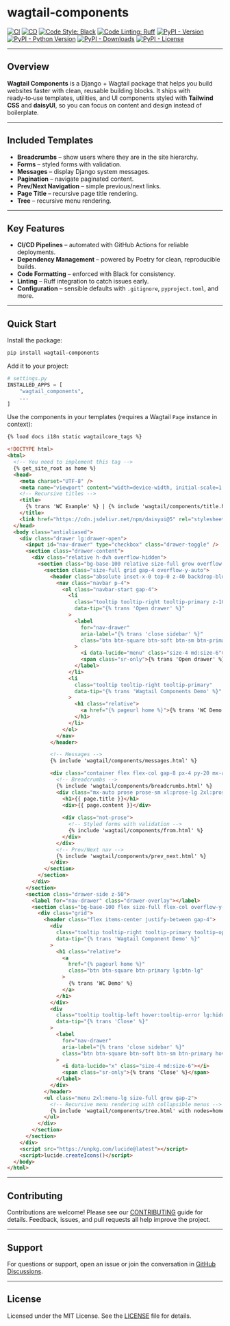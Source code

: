 # wagtail-components

[![CI](https://github.com/youzarsiph/wagtail-components/actions/workflows/ci.yml/badge.svg)](https://github.com/youzarsiph/wagtail-components/actions/workflows/ci.yml)
[![CD](https://github.com/youzarsiph/wagtail-components/actions/workflows/cd.yml/badge.svg)](https://github.com/youzarsiph/wagtail-components/actions/workflows/cd.yml)
[![Code Style: Black](https://github.com/youzarsiph/wagtail-components/actions/workflows/black.yml/badge.svg)](https://github.com/youzarsiph/wagtail-components/actions/workflows/black.yml)
[![Code Linting: Ruff](https://github.com/youzarsiph/wagtail-components/actions/workflows/ruff.yml/badge.svg)](https://github.com/youzarsiph/wagtail-components/actions/workflows/ruff.yml)
[![PyPI - Version](https://img.shields.io/pypi/v/wagtail-components?logo=pypi&logoColor=white)](https://pypi.org/project/wagtail-components/)
[![PyPI - Python Version](https://img.shields.io/pypi/pyversions/wagtail-components?logo=python&logoColor=white)](https://pypi.org/project/wagtail-components/)
[![PyPI - Downloads](https://img.shields.io/pypi/dm/wagtail-components?logo=pypi&logoColor=white)](https://pypi.org/project/wagtail-components/)
[![PyPI - License](https://img.shields.io/pypi/l/wagtail-components?logo=pypi&logoColor=white)](https://pypi.org/project/wagtail-components/)

---

## Overview

**Wagtail Components** is a Django + Wagtail package that helps you build websites faster with clean, reusable building blocks. It ships with ready‑to‑use templates, utilities, and UI components styled with **Tailwind CSS** and **daisyUI**, so you can focus on content and design instead of boilerplate.

---

## Included Templates

- **Breadcrumbs** – show users where they are in the site hierarchy.
- **Forms** – styled forms with validation.
- **Messages** – display Django system messages.
- **Pagination** – navigate paginated content.
- **Prev/Next Navigation** – simple previous/next links.
- **Page Title** – recursive page title rendering.
- **Tree** – recursive menu rendering.

---

## Key Features

- **CI/CD Pipelines** – automated with GitHub Actions for reliable deployments.
- **Dependency Management** – powered by Poetry for clean, reproducible builds.
- **Code Formatting** – enforced with Black for consistency.
- **Linting** – Ruff integration to catch issues early.
- **Configuration** – sensible defaults with `.gitignore`, `pyproject.toml`, and more.

---

## Quick Start

Install the package:

```bash
pip install wagtail-components
```

Add it to your project:

```python
# settings.py
INSTALLED_APPS = [
    "wagtail_components",
    ...
]
```

Use the components in your templates (requires a Wagtail `Page` instance in context):

```html
{% load docs i18n static wagtailcore_tags %}

<!DOCTYPE html>
<html>
  <!-- You need to implement this tag -->
  {% get_site_root as home %}
  <head>
    <meta charset="UTF-8" />
    <meta name="viewport" content="width=device-width, initial-scale=1.0" />
    <!-- Recursive titles -->
    <title>
      {% trans 'WC Example' %} | {% include 'wagtail/components/title.html' %}
    </title>
    <link href="https://cdn.jsdelivr.net/npm/daisyui@5" rel="stylesheet" type="text/css" />
  </head>
  <body class="antialiased">
    <div class="drawer lg:drawer-open">
      <input id="nav-drawer" type="checkbox" class="drawer-toggle" />
      <section class="drawer-content">
        <div class="relative h-dvh overflow-hidden">
          <section class="bg-base-100 relative size-full grow overflow-hidden">
            <section class="size-full grid gap-4 overflow-y-auto">
              <header class="absolute inset-x-0 top-0 z-40 backdrop-blur-3xl">
                <nav class="navbar p-4">
                  <ol class="navbar-start gap-4">
                    <li
                      class="tooltip tooltip-right tooltip-primary z-10 lg:hidden"
                      data-tip="{% trans 'Open drawer' %}"
                    >
                      <label
                        for="nav-drawer"
                        aria-label="{% trans 'close sidebar' %}"
                        class="btn btn-square btn-soft btn-sm btn-primary md:btn-md 2xl:btn-lg"
                      >
                        <i data-lucide="menu" class="size-4 md:size-6"></i>
                        <span class="sr-only">{% trans 'Open drawer' %}</span>
                      </label>
                    </li>
                    <li
                      class="tooltip tooltip-right tooltip-primary"
                      data-tip="{% trans 'Wagtail Components Demo' %}"
                    >
                      <h1 class="relative">
                        <a href="{% pageurl home %}">{% trans 'WC Demo' %}</a>
                      </h1>
                    </li>
                  </ol>
                </nav>
              </header>

              <!-- Messages -->
              {% include 'wagtail/components/messages.html' %}

              <div class="container flex flex-col gap-8 px-4 py-20 mx-auto">
                <!-- Breadcrumbs -->
                {% include 'wagtail/components/breadcrumbs.html' %}
                <div class="mx-auto prose prose-sm xl:prose-lg 2xl:prose-xl">
                  <h1>{{ page.title }}</h1>
                  <div>{{ page.content }}</div>
                  
                  <div class="not-prose">
                    <!-- Styled forms with validation -->
                    {% include 'wagtail/components/from.html' %}
                  </div>
                </div>
                <!-- Prev/Next nav -->
                {% include 'wagtail/components/prev_next.html' %}
              </div>
            </section>
          </section>
        </div>
      </section>
      <section class="drawer-side z-50">
        <label for="nav-drawer" class="drawer-overlay"></label>
        <section class="bg-base-100 flex size-full flex-col overflow-y-auto">
          <div class="grid">
            <header class="flex items-center justify-between gap-4">
              <div
                class="tooltip tooltip-right tooltip-primary tooltip-open aspect-square"
                data-tip="{% trans 'Wagtail Component Demo' %}"
              >
                <h1 class="relative">
                  <a
                    href="{% pageurl home %}"
                    class="btn btn-square btn-primary lg:btn-lg"
                  >
                    {% trans 'WC Demo' %}
                  </a>
                </h1>
              </div>
              <div
                class="tooltip tooltip-left hover:tooltip-error lg:hidden"
                data-tip="{% trans 'Close' %}"
              >
                <label
                  for="nav-drawer"
                  aria-label="{% trans 'close sidebar' %}"
                  class="btn btn-square btn-soft btn-sm btn-primary hover:btn-error md:btn-md 2xl:btn-lg"
                >
                  <i data-lucide="x" class="size-4 md:size-6"></i>
                  <span class="sr-only">{% trans 'Close' %}</span>
                </label>
              </div>
            </header>
            <ul class="menu 2xl:menu-lg size-full grow gap-2">
              <!-- Recursive menu rendering with collapsible menus -->
              {% include 'wagtail/components/tree.html' with nodes=home.get_children %}
            </ul>
          </div>
        </section>
      </section>
    </div>
    <script src="https://unpkg.com/lucide@latest"></script>
    <script>lucide.createIcons()</script>
  </body>
</html>
```

---

## Contributing

Contributions are welcome! Please see our [CONTRIBUTING](CONTRIBUTING.md) guide for details. Feedback, issues, and pull requests all help improve the project.

---

## Support

For questions or support, open an issue or join the conversation in [GitHub Discussions](https://github.com/youzarsiph/wagtail-components/discussions).

---

## License

Licensed under the MIT License. See the [LICENSE](LICENSE) file for details.
